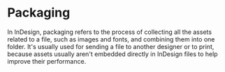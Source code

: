 # Packaging
In InDesign, packaging refers to the process of collecting all the assets related to a file, such as images and fonts, and combining them into one folder. It's usually used for sending a file to another designer or to print, because assets usually aren't embedded directly in InDesign files to help improve their performance.